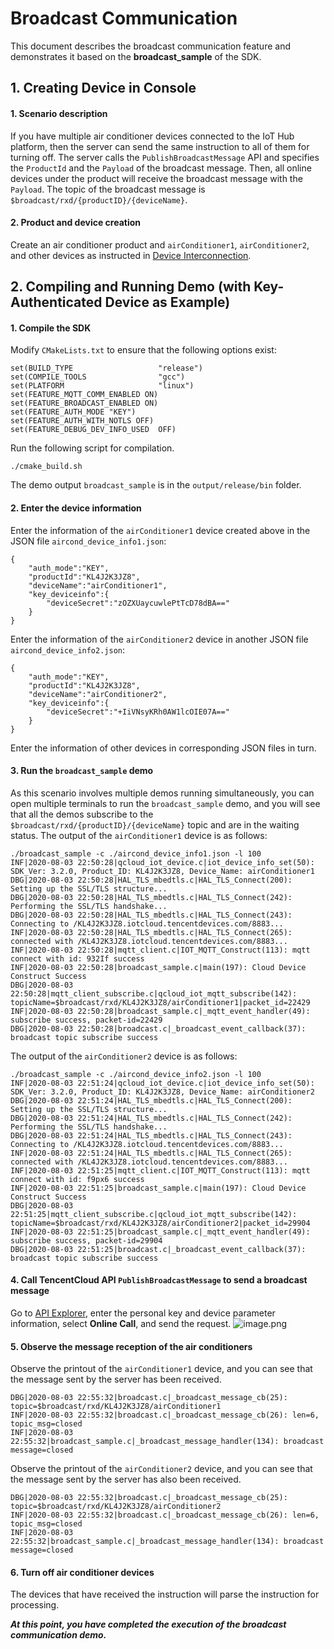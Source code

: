 # Broadcast Communication
This document describes the broadcast communication feature and demonstrates it based on the **broadcast_sample** of the SDK.

## 1. Creating Device in Console

#### 1. Scenario description
If you have multiple air conditioner devices connected to the IoT Hub platform, then the server can send the same instruction to all of them for turning off.
The server calls the `PublishBroadcastMessage` API and specifies the `ProductId` and the `Payload` of the broadcast message. Then, all online devices under the product will receive the broadcast message with the `Payload`.
The topic of the broadcast message is `$broadcast/rxd/{productID}/{deviceName}`.

#### 2. Product and device creation
Create an air conditioner product and `airConditioner1`, `airConditioner2`, and other devices as instructed in [Device Interconnection](https://cloud.tencent.com/document/product/634/11913).


## 2. Compiling and Running Demo (with **Key-Authenticated Device** as Example)

#### 1. Compile the SDK
Modify `CMakeLists.txt` to ensure that the following options exist:
```
set(BUILD_TYPE                   "release")
set(COMPILE_TOOLS                "gcc") 
set(PLATFORM 	                 "linux")
set(FEATURE_MQTT_COMM_ENABLED ON)
set(FEATURE_BROADCAST_ENABLED ON)
set(FEATURE_AUTH_MODE "KEY")
set(FEATURE_AUTH_WITH_NOTLS OFF)
set(FEATURE_DEBUG_DEV_INFO_USED  OFF)
```
Run the following script for compilation.
```
./cmake_build.sh 
```
The demo output `broadcast_sample` is in the `output/release/bin` folder.

#### 2. Enter the device information
Enter the information of the `airConditioner1` device created above in the JSON file `aircond_device_info1.json`:
```
{
    "auth_mode":"KEY",	
    "productId":"KL4J2K3JZ8",
    "deviceName":"airConditioner1",	
    "key_deviceinfo":{    
        "deviceSecret":"zOZXUaycuwlePtTcD78dBA=="
    }
}
```
Enter the information of the `airConditioner2` device in another JSON file `aircond_device_info2.json`:
```
{
    "auth_mode":"KEY",	
    "productId":"KL4J2K3JZ8",
    "deviceName":"airConditioner2",	
    "key_deviceinfo":{    
        "deviceSecret":"+IiVNsyKRh0AW1lcOIE07A=="
    }
}
```
Enter the information of other devices in corresponding JSON files in turn.

#### 3. Run the `broadcast_sample` demo
As this scenario involves multiple demos running simultaneously, you can open multiple terminals to run the `broadcast_sample` demo, and you will see that all the demos subscribe to the `$broadcast/rxd/{productID}/{deviceName}` topic and are in the waiting status.
The output of the `airConditioner1` device is as follows:
```
./broadcast_sample -c ./aircond_device_info1.json -l 100
INF|2020-08-03 22:50:28|qcloud_iot_device.c|iot_device_info_set(50): SDK_Ver: 3.2.0, Product_ID: KL4J2K3JZ8, Device_Name: airConditioner1
DBG|2020-08-03 22:50:28|HAL_TLS_mbedtls.c|HAL_TLS_Connect(200): Setting up the SSL/TLS structure...
DBG|2020-08-03 22:50:28|HAL_TLS_mbedtls.c|HAL_TLS_Connect(242): Performing the SSL/TLS handshake...
DBG|2020-08-03 22:50:28|HAL_TLS_mbedtls.c|HAL_TLS_Connect(243): Connecting to /KL4J2K3JZ8.iotcloud.tencentdevices.com/8883...
INF|2020-08-03 22:50:28|HAL_TLS_mbedtls.c|HAL_TLS_Connect(265): connected with /KL4J2K3JZ8.iotcloud.tencentdevices.com/8883...
INF|2020-08-03 22:50:28|mqtt_client.c|IOT_MQTT_Construct(113): mqtt connect with id: 932If success
INF|2020-08-03 22:50:28|broadcast_sample.c|main(197): Cloud Device Construct Success
DBG|2020-08-03 22:50:28|mqtt_client_subscribe.c|qcloud_iot_mqtt_subscribe(142): topicName=$broadcast/rxd/KL4J2K3JZ8/airConditioner1|packet_id=22429
INF|2020-08-03 22:50:28|broadcast_sample.c|_mqtt_event_handler(49): subscribe success, packet-id=22429
DBG|2020-08-03 22:50:28|broadcast.c|_broadcast_event_callback(37): broadcast topic subscribe success
```
The output of the `airConditioner2` device is as follows:
```
./broadcast_sample -c ./aircond_device_info2.json -l 100
INF|2020-08-03 22:51:24|qcloud_iot_device.c|iot_device_info_set(50): SDK_Ver: 3.2.0, Product_ID: KL4J2K3JZ8, Device_Name: airConditioner2
DBG|2020-08-03 22:51:24|HAL_TLS_mbedtls.c|HAL_TLS_Connect(200): Setting up the SSL/TLS structure...
DBG|2020-08-03 22:51:24|HAL_TLS_mbedtls.c|HAL_TLS_Connect(242): Performing the SSL/TLS handshake...
DBG|2020-08-03 22:51:24|HAL_TLS_mbedtls.c|HAL_TLS_Connect(243): Connecting to /KL4J2K3JZ8.iotcloud.tencentdevices.com/8883...
INF|2020-08-03 22:51:24|HAL_TLS_mbedtls.c|HAL_TLS_Connect(265): connected with /KL4J2K3JZ8.iotcloud.tencentdevices.com/8883...
INF|2020-08-03 22:51:25|mqtt_client.c|IOT_MQTT_Construct(113): mqtt connect with id: f9px6 success
INF|2020-08-03 22:51:25|broadcast_sample.c|main(197): Cloud Device Construct Success
DBG|2020-08-03 22:51:25|mqtt_client_subscribe.c|qcloud_iot_mqtt_subscribe(142): topicName=$broadcast/rxd/KL4J2K3JZ8/airConditioner2|packet_id=29904
INF|2020-08-03 22:51:25|broadcast_sample.c|_mqtt_event_handler(49): subscribe success, packet-id=29904
DBG|2020-08-03 22:51:25|broadcast.c|_broadcast_event_callback(37): broadcast topic subscribe success
```

#### 4. Call TencentCloud API `PublishBroadcastMessage` to send a broadcast message
Go to [API Explorer](https://console.cloud.tencent.com/api/explorer?Product=iotcloud&Version=2018-06-14&Action=PublishBroadcastMessage&SignVersion=), enter the personal key and device parameter information, select **Online Call**, and send the request.
![image.png](https://main.qcloudimg.com/raw/dcafb440d5a043e55e049fbfc8e7797b.png)

#### 5. Observe the message reception of the air conditioners
Observe the printout of the `airConditioner1` device, and you can see that the message sent by the server has been received.
```
DBG|2020-08-03 22:55:32|broadcast.c|_broadcast_message_cb(25): topic=$broadcast/rxd/KL4J2K3JZ8/airConditioner1
INF|2020-08-03 22:55:32|broadcast.c|_broadcast_message_cb(26): len=6, topic_msg=closed
INF|2020-08-03 22:55:32|broadcast_sample.c|_broadcast_message_handler(134): broadcast message=closed
```
Observe the printout of the `airConditioner2` device, and you can see that the message sent by the server has also been received.
```
DBG|2020-08-03 22:55:32|broadcast.c|_broadcast_message_cb(25): topic=$broadcast/rxd/KL4J2K3JZ8/airConditioner2
INF|2020-08-03 22:55:32|broadcast.c|_broadcast_message_cb(26): len=6, topic_msg=closed
INF|2020-08-03 22:55:32|broadcast_sample.c|_broadcast_message_handler(134): broadcast message=closed
```

#### 6. Turn off air conditioner devices
The devices that have received the instruction will parse the instruction for processing.

***At this point, you have completed the execution of the broadcast communication demo.***
